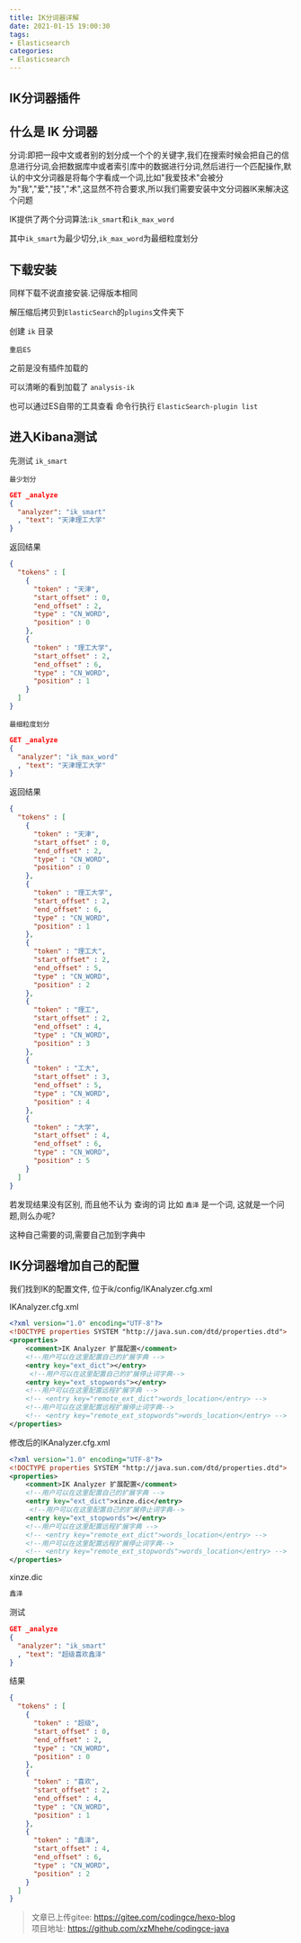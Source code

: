 ```yaml
---
title: IK分词器详解
date: 2021-01-15 19:00:30
tags:
- Elasticsearch
categories: 
- Elasticsearch
---
```



## IK分词器插件

## 什么是 IK 分词器
分词:即把一段中文或者别的划分成一个个的关键字,我们在搜索时候会把自己的信息进行分词,会把数据库中或者索引库中的数据进行分词,然后进行一个匹配操作,默认的中文分词器是将每个字看成一个词,比如"我爱技术"会被分为"我","爱","技","术",这显然不符合要求,所以我们需要安装中文分词器IK来解决这个问题

IK提供了两个分词算法:`ik_smart`和`ik_max_word`

其中`ik_smart`为最少切分,`ik_max_word`为最细粒度划分

## 下载安装
同样下载不说直接安装.记得版本相同

解压缩后拷贝到`ElasticSearch`的`plugins`文件夹下

创建 `ik` 目录

`重启ES`

之前是没有插件加载的

可以清晰的看到加载了 `analysis-ik`

也可以通过ES自带的工具查看 命令行执行 `ElasticSearch-plugin list`

## 进入Kibana测试

先测试 `ik_smart`

`最少划分`
```json
GET _analyze
{
  "analyzer": "ik_smart"
  , "text": "天津理工大学"
}
```
返回结果
```json
{
  "tokens" : [
    {
      "token" : "天津",
      "start_offset" : 0,
      "end_offset" : 2,
      "type" : "CN_WORD",
      "position" : 0
    },
    {
      "token" : "理工大学",
      "start_offset" : 2,
      "end_offset" : 6,
      "type" : "CN_WORD",
      "position" : 1
    }
  ]
}

```




`最细粒度划分`
```json
GET _analyze
{
  "analyzer": "ik_max_word"
  , "text": "天津理工大学"
}
```
返回结果
```json
{
  "tokens" : [
    {
      "token" : "天津",
      "start_offset" : 0,
      "end_offset" : 2,
      "type" : "CN_WORD",
      "position" : 0
    },
    {
      "token" : "理工大学",
      "start_offset" : 2,
      "end_offset" : 6,
      "type" : "CN_WORD",
      "position" : 1
    },
    {
      "token" : "理工大",
      "start_offset" : 2,
      "end_offset" : 5,
      "type" : "CN_WORD",
      "position" : 2
    },
    {
      "token" : "理工",
      "start_offset" : 2,
      "end_offset" : 4,
      "type" : "CN_WORD",
      "position" : 3
    },
    {
      "token" : "工大",
      "start_offset" : 3,
      "end_offset" : 5,
      "type" : "CN_WORD",
      "position" : 4
    },
    {
      "token" : "大学",
      "start_offset" : 4,
      "end_offset" : 6,
      "type" : "CN_WORD",
      "position" : 5
    }
  ]
}
```



若发现结果没有区别, 而且他不认为 查询的词 比如 `鑫泽` 是一个词, 这就是一个问题,则么办呢?

这种自己需要的词,需要自己加到字典中

## IK分词器增加自己的配置
我们找到IK的配置文件, 位于ik/config/IKAnalyzer.cfg.xml

IKAnalyzer.cfg.xml
```xml
<?xml version="1.0" encoding="UTF-8"?>
<!DOCTYPE properties SYSTEM "http://java.sun.com/dtd/properties.dtd">
<properties>
	<comment>IK Analyzer 扩展配置</comment>
	<!--用户可以在这里配置自己的扩展字典 -->
	<entry key="ext_dict"></entry>
	 <!--用户可以在这里配置自己的扩展停止词字典-->
	<entry key="ext_stopwords"></entry>
	<!--用户可以在这里配置远程扩展字典 -->
	<!-- <entry key="remote_ext_dict">words_location</entry> -->
	<!--用户可以在这里配置远程扩展停止词字典-->
	<!-- <entry key="remote_ext_stopwords">words_location</entry> -->
</properties>
```

修改后的IKAnalyzer.cfg.xml
```xml
<?xml version="1.0" encoding="UTF-8"?>
<!DOCTYPE properties SYSTEM "http://java.sun.com/dtd/properties.dtd">
<properties>
	<comment>IK Analyzer 扩展配置</comment>
	<!--用户可以在这里配置自己的扩展字典 -->
	<entry key="ext_dict">xinze.dic</entry>
	 <!--用户可以在这里配置自己的扩展停止词字典-->
	<entry key="ext_stopwords"></entry>
	<!--用户可以在这里配置远程扩展字典 -->
	<!-- <entry key="remote_ext_dict">words_location</entry> -->
	<!--用户可以在这里配置远程扩展停止词字典-->
	<!-- <entry key="remote_ext_stopwords">words_location</entry> -->
</properties>
```

xinze.dic

```bash
鑫泽
```



测试
```json
GET _analyze
{
  "analyzer": "ik_smart"
  , "text": "超级喜欢鑫泽"
}
```

结果
```json
{
  "tokens" : [
    {
      "token" : "超级",
      "start_offset" : 0,
      "end_offset" : 2,
      "type" : "CN_WORD",
      "position" : 0
    },
    {
      "token" : "喜欢",
      "start_offset" : 2,
      "end_offset" : 4,
      "type" : "CN_WORD",
      "position" : 1
    },
    {
      "token" : "鑫泽",
      "start_offset" : 4,
      "end_offset" : 6,
      "type" : "CN_WORD",
      "position" : 2
    }
  ]
}
```


>文章已上传gitee: https://gitee.com/codingce/hexo-blog   
>项目地址: https://github.com/xzMhehe/codingce-java